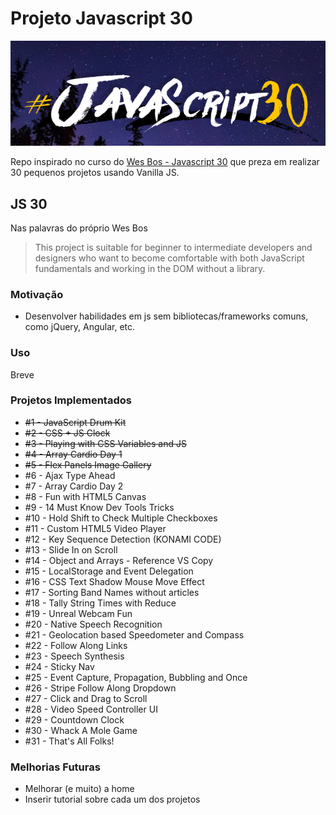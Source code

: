 # Projeto Javascript 30 

![Imgur](https://raw.githubusercontent.com/andreregino/javascript-30/master/capa_principal.png)


Repo inspirado no curso do [Wes Bos - Javascript 30](https://javascript30.com/) que preza em realizar 30 pequenos projetos usando Vanilla JS.

## JS 30

Nas palavras do próprio Wes Bos
> This project is suitable for beginner to intermediate developers and designers who want to become comfortable with both JavaScript fundamentals and working in the DOM without a library.

### Motivação 

* Desenvolver habilidades em js sem bibliotecas/frameworks comuns, como jQuery, Angular, etc.

### Uso
Breve

### Projetos Implementados
* ~~#1 - JavaScript Drum Kit~~
* ~~#2 - CSS + JS Clock~~
* ~~#3 - Playing with CSS Variables and JS~~
* ~~#4 - Array Cardio Day 1~~
* ~~#5 - Flex Panels Image Gallery~~
* #6 - Ajax Type Ahead
* #7 - Array Cardio Day 2
* #8 - Fun with HTML5 Canvas
* #9 - 14 Must Know Dev Tools Tricks
* #10 - Hold Shift to Check Multiple Checkboxes
* #11 - Custom HTML5 Video Player
* #12 - Key Sequence Detection (KONAMI CODE)
* #13 - Slide In on Scroll
* #14 - Object and Arrays - Reference VS Copy
* #15 - LocalStorage and Event Delegation
* #16 - CSS Text Shadow Mouse Move Effect
* #17 - Sorting Band Names without articles
* #18 - Tally String Times with Reduce
* #19 - Unreal Webcam Fun
* #20 - Native Speech Recognition
* #21 - Geolocation based Speedometer and Compass
* #22 - Follow Along Links
* #23 - Speech Synthesis
* #24 - Sticky Nav
* #25 - Event Capture, Propagation, Bubbling and Once
* #26 - Stripe Follow Along Dropdown
* #27 - Click and Drag to Scroll
* #28 - Video Speed Controller UI
* #29 - Countdown Clock
* #30 - Whack A Mole Game
* #31 - That's All Folks!


### Melhorias Futuras
* Melhorar (e muito) a home
* Inserir tutorial sobre cada um dos projetos



